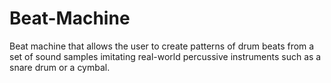 # Beat-Machine
Beat machine that allows the user to create patterns of drum beats from a set of sound samples imitating real-world percussive instruments such as a snare drum or a cymbal.
